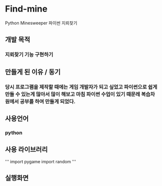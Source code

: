 # Find-mine
Python Minesweeper 파이썬 지뢰찾기

## 개발 목적
### 지뢰찾기 기능 구현하기

## 만들게 된 이유 / 동기 
### 당시 프로그램을 제작할 때에는 게임 개발자가 되고 싶었고 파이썬으로 쉽게 만들 수 있는게 많아서 많이 해보고 마침 파이썬 수업이 있기 때문레 복습차원에서 공부를 하여 만들게 되었다.

## 사용언어
### python

## 사용 라이브러리
'''
import pygame
import random
'''

## 실행화면

